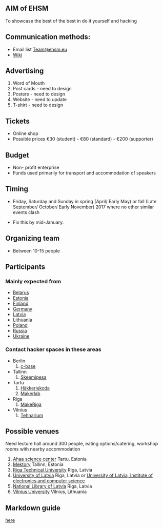 

## AIM of EHSM 
To showcase the best of the best in do it yourself and hacking 

## Communication methods:
* Email list Team@ehsm.eu
* [Wiki](https://github.com/ehsm/ehsm3-wiki/blob/master/ehsm3.md) 

## Advertising

1. Word of Mouth
2. Post cards - need to design
3. Posters - need to design
4. Website - need to update
5. T-shirt - need to design

## Tickets
* Online shop
* Possible prices €30 (student) - €80 (standard) - €200 (supporter)

## Budget 
* Non- profit enterprise
* Funds used primarily for transport and accommodation of speakers

## Timing 
* Friday, Saturday and Sunday in spring (April/ Early May) or fall (Late September/ October/ Early November) 2017 where no other similar events clash

* Fix this by mid-January.

## Organizing team 
* Between 10-15 people

## Participants 
  
### Mainly expected from 
  * [Belarus](https://en.wikipedia.org/wiki/Belarus)
  * [Estonia](https://en.wikipedia.org/wiki/Estonia)
  * [Finland](https://en.wikipedia.org/wiki/Finland)
  * [Germany](https://en.wikipedia.org/wiki/Germany)
  * [Latvia](https://en.wikipedia.org/wiki/Latvia)
  * [Lithuania](https://en.wikipedia.org/wiki/Lithuania)
  * [Poland](https://en.wikipedia.org/wiki/Poland)   
  * [Russia](https://en.wikipedia.org/wiki/Russia)
  * [Ukraine](https://en.wikipedia.org/wiki/Ukraine)
  
### Contact hacker spaces in these areas

* Berlin
  1. [c-base](https://www.c-base.org/)
* Tallinn
  1. [Skeemipesa](http://www.skeemipesa.ee/)
* Tartu
  1. [Häkkeriekoda](https://hackest.org/)
  2. [Makerlab](http://www.makerlab.ee/)
* Riga 
  1. [MakeRiga](http://makeriga.org/)
* Vilnius
  1. [Tehnarium](https://technarium.lt/)

## Possible venues 
 
 Need lecture hall around 300 people, eating options/catering, workshop rooms with nearby accommodation
 
 1. [Ahaa science center](http://www.ahhaa.ee/) Tartu, Estonia 
 2. [Mektory](http://www.ttu.ee/projects/mektory-eng/mektory-center/reservable-rooms/) Tallinn, Estonia
 3. [Riga Technical University](http://www.rtu.lv/en) Riga, Latvia 
 4. [University of Latvia](http://www.lu.lv/eng/) Riga, Latvia or [University of Latvia, Institute of electronics and computer science](http://www.edi.lv/en/home/events/nrp-sophis-seminar-/)
 5. [National Library of Latvia](http://www.lnb.lv/en/conference-and-events-premises/ziedonis-hall) Riga, Latvia
 6. [Vilnius University](http://www.vu.lt) Vilnius, Lithuania 

## Markdown guide
[here](https://guides.github.com/features/mastering-markdown/)
